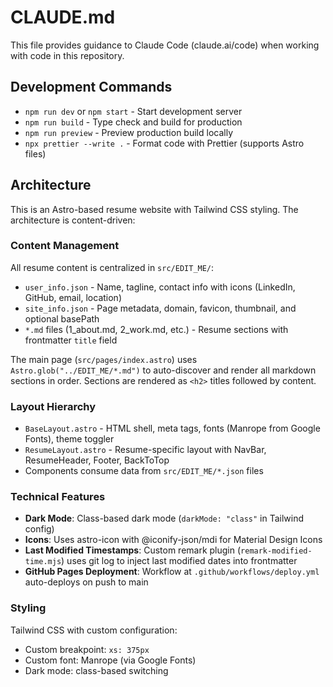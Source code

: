 # CLAUDE.md

This file provides guidance to Claude Code (claude.ai/code) when working with code in this repository.

## Development Commands

- `npm run dev` or `npm start` - Start development server
- `npm run build` - Type check and build for production
- `npm run preview` - Preview production build locally
- `npx prettier --write .` - Format code with Prettier (supports Astro files)

## Architecture

This is an Astro-based resume website with Tailwind CSS styling. The architecture is content-driven:

### Content Management

All resume content is centralized in `src/EDIT_ME/`:
- `user_info.json` - Name, tagline, contact info with icons (LinkedIn, GitHub, email, location)
- `site_info.json` - Page metadata, domain, favicon, thumbnail, and optional basePath
- `*.md` files (1_about.md, 2_work.md, etc.) - Resume sections with frontmatter `title` field

The main page (`src/pages/index.astro`) uses `Astro.glob("../EDIT_ME/*.md")` to auto-discover and render all markdown sections in order. Sections are rendered as `<h2>` titles followed by content.

### Layout Hierarchy

- `BaseLayout.astro` - HTML shell, meta tags, fonts (Manrope from Google Fonts), theme toggler
- `ResumeLayout.astro` - Resume-specific layout with NavBar, ResumeHeader, Footer, BackToTop
- Components consume data from `src/EDIT_ME/*.json` files

### Technical Features

- **Dark Mode**: Class-based dark mode (`darkMode: "class"` in Tailwind config)
- **Icons**: Uses astro-icon with @iconify-json/mdi for Material Design Icons
- **Last Modified Timestamps**: Custom remark plugin (`remark-modified-time.mjs`) uses git log to inject last modified dates into frontmatter
- **GitHub Pages Deployment**: Workflow at `.github/workflows/deploy.yml` auto-deploys on push to main

### Styling

Tailwind CSS with custom configuration:
- Custom breakpoint: `xs: 375px`
- Custom font: Manrope (via Google Fonts)
- Dark mode: class-based switching
